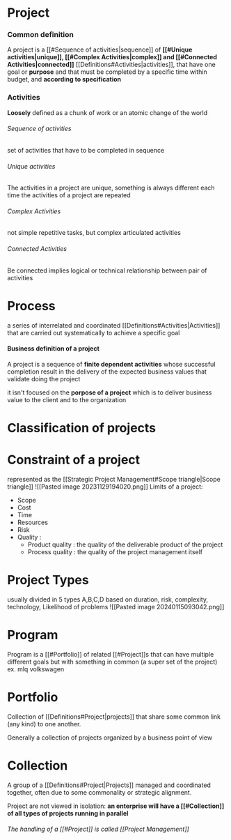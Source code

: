 # Project 
### Common definition
A project is a [[#Sequence of activities|sequence]] of **[[#Unique activities|unique]], [[#Complex Activities|complex]] and [[#Connected Activities|connected]]** [[Definitions#Activities|activities]], that have one goal or **purpose** and that must be completed by a specific time within budget, and **according to specification**
### Activities 
**Loosely** defined as a chunk of work or an atomic change of the world 
###### Sequence of activities 
set of activities that have to be completed in sequence
###### Unique activities
The activities in a project are unique, something is always different each time the activities of a project are repeated 
###### Complex Activities 
not simple repetitive tasks, but complex articulated activities 
###### Connected Activities 
Be connected implies logical or technical relationship between pair of activities 
# Process 
a series of interrelated and coordinated [[Definitions#Activities|Activities]] that are carried out systematically to achieve a specific goal 
#### Business definition of a project
A project is a sequence of **finite dependent activities** whose successful completion result in the delivery of the expected business values that validate doing the project

it isn't focused on the **porpose of a project** which is to deliver business value to the client and to the organization

# Classification of projects 

# Constraint of a project 
represented as the [[Strategic Project Management#Scope triangle|Scope triangle]]
![[Pasted image 20231129194020.png]]
Limits of a project: 
- Scope
- Cost
- Time
- Resources
- Risk 
- Quality :
    - Product quality : the quality of the deliverable product of the project 
    - Process quality : the quality of the project management itself 
# Project Types 
usually divided in 5 types A,B,C,D based on duration, risk, complexity, technology, Likelihood of problems
![[Pasted image 20240115093042.png]]
# Program
Program is a [[#Portfolio]]  of related [[#Project]]s that can have multiple different goals  but with something in common (a super set of the project)
ex. mlq volkswagen
# Portfolio 
Collection of [[Definitions#Project|projects]] that share some common link (any kind) to one another. 

Generally a collection of projects organized by a business point of view
# Collection 
A group of a [[Definitions#Project|Projects]] managed and coordinated together, often due to some commonality or strategic alignment.

Project are not viewed in isolation: **an enterprise will have a [[#Collection]] of all types of projects running in parallel**


###### The handling of a [[#Project]] is called [[Project Management]]





